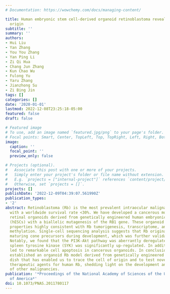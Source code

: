 ```yaml
---
# Documentation: https://wowchemy.com/docs/managing-content/

title: Human embryonic stem cell-derived organoid retinoblastoma reveals a cancerous
  origin
subtitle: ''
summary: ''
authors:
- Hui Liu
- Yan Zhang
- You You Zhang
- Yan Ping Li
- Zi Qi Hua
- Chang Jun Zhang
- Kun Chao Wu
- Fulong Yu
- Yaru Zhang
- Jianzhong Su
- Zi Bing Jin
tags: []
categories: []
date: '2020-01-01'
lastmod: 2022-12-08T23:25:18-05:00
featured: false
draft: false

# Featured image
# To use, add an image named `featured.jpg/png` to your page's folder.
# Focal points: Smart, Center, TopLeft, Top, TopRight, Left, Right, BottomLeft, Bottom, BottomRight.
image:
  caption: ''
  focal_point: ''
  preview_only: false

# Projects (optional).
#   Associate this post with one or more of your projects.
#   Simply enter your project's folder or file name without extension.
#   E.g. `projects = ["internal-project"]` references `content/project/deep-learning/index.md`.
#   Otherwise, set `projects = []`.
projects: []
publishDate: '2022-12-09T04:39:07.561990Z'
publication_types:
- '2'
abstract: Retinoblastoma (Rb) is the most prevalent intraocular malignancy in children,
  with a worldwide survival rate <30%. We have developed a cancerous model of Rb in
  retinal organoids derived from genetically engineered human embryonic stem cells
  (hESCs) with a biallelic mutagenesis of the RB1 gene. These organoid Rbs exhibit
  properties highly consistent with Rb tumorigenesis, transcriptome, and genome-wide
  methylation. Single-cell sequencing analysis suggests that Rb originated from ARR3-positive
  maturing cone precursors during development, which was further validated by immunostaining.
  Notably, we found that the PI3K-Akt pathway was aberrantly deregulated and its activator
  spleen tyrosine kinase (SYK) was significantly up-regulated. In addition, SYK inhibitors
  led to remarkable cell apoptosis in cancerous organoids. In conclusion, we have
  established an organoid Rb model derived from genetically engineered hESCs in a
  dish that has enabled us to trace the cell of origin and to test novel candidate
  therapeutic agents for human Rb, shedding light on the development and therapeutics
  of other malignancies.
publication: '*Proceedings of the National Academy of Sciences of the United States
  of America*'
doi: 10.1073/PNAS.2011780117
---
```

